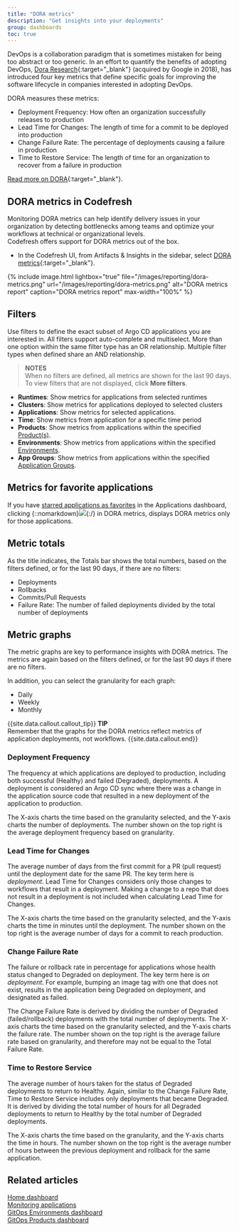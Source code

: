 ```yaml
---
title: "DORA metrics"
description: "Get insights into your deployments"
group: dashboards
toc: true
---
```


DevOps is a collaboration paradigm that is sometimes mistaken for being too abstract or too generic. In an effort to quantify the benefits of adopting DevOps, [Dora Research](https://www.devops-research.com/research.html#capabilities){:target="\_blank"} (acquired by Google in 2018), has introduced four key metrics that define specific goals for improving the software lifecycle in companies interested in adopting DevOps.

DORA measures these metrics:

* Deployment Frequency: How often an organization successfully releases to production
* Lead Time for Changes: The length of time for a commit to be deployed into production
* Change Failure Rate: The percentage of deployments causing a failure in production
* Time to Restore Service: The length of time for an organization to recover from a failure in production

[Read more on DORA](https://cloud.google.com/blog/products/devops-sre/using-the-four-keys-to-measure-your-devops-performance){:target="\_blank"}. 

## DORA metrics in Codefresh

Monitoring DORA metrics can help identify delivery issues in your organization by detecting bottlenecks among teams and optimize your workflows at technical or organizational levels.  
Codefresh offers support for DORA metrics out of the box.  

* In the Codefresh UI, from Artifacts & Insights in the sidebar, select [DORA metrics](https://g.codefresh.io/2.0/dora-dashboard/dora){:target="\_blank"}. 

{% include
image.html
lightbox="true"
file="/images/reporting/dora-metrics.png"
url="/images/reporting/dora-metrics.png"
alt="DORA metrics report"
caption="DORA metrics report"
max-width="100%"
%}

## Filters

Use filters to define the exact subset of Argo CD applications you are interested in. All filters support auto-complete and multiselect. 
More than one option within the same filter type has an OR relationship. Multiple filter types when defined share an AND relationship.  

> **NOTES**  
When no filters are defined, all metrics are shown for the last 90 days.  
To view filters that are not displayed, click **More filters**. 


* **Runtimes**: Show metrics for applications from selected runtimes 
* **Clusters**: Show metrics for applications deployed to selected clusters
* **Applications**: Show metrics for selected applications. 
* **Time**: Show metrics from application for a specific time period
* **Products**: Show metrics from applications within the specified [Product(s)]({{site.baseurl}}/docs/dashboards/gitops-products/).
* **Environments**: Show metrics from applications within the specified [Environments]({{site.baseurl}}/docs/dashboards/gitops-environments/).
* **App Groups**: Show metrics from applications within the specified [Application Groups]({{site.baseurl}}/docs/deployments/gitops/gitops-app-groups/).


## Metrics for favorite applications
If you have [starred applications as favorites]({{site.baseurl}}/docs/deployments/gitops/applications-dashboard/#gitops-apps-dashboard-information) in the Applications dashboard, clicking {::nomarkdown}<img src="../../../images/icons/icon-mark-favorite.png?display=inline-block">{:/} in DORA metrics, displays DORA metrics only for those applications.    


## Metric totals
As the title indicates, the Totals bar shows the total numbers, based on the filters defined, or for the last 90 days, if there are no filters:

* Deployments
* Rollbacks
* Commits/Pull Requests
* Failure Rate: The number of failed deployments divided by the total number of deployments

## Metric graphs
The metric graphs are key to performance insights with DORA metrics. The metrics are again based on the filters defined, or for the last 90 days if there are no filters. 

In addition, you can select the granularity for each graph:

* Daily 
* Weekly
* Monthly

{{site.data.callout.callout_tip}}
**TIP**  
  Remember that the graphs for the DORA metrics reflect metrics of application deployments, not workflows. 
{{site.data.callout.end}}

### Deployment Frequency
  The frequency at which applications are deployed to production, including both successful (Healthy) and failed (Degraded), deployments. A deployment is considered an Argo CD sync where there was a change in the application source code that resulted in a new deployment of the application to production.  

  The X-axis charts the time based on the granularity selected, and the Y-axis charts the number of deployments. The number shown on the top right is the average deployment frequency based on granularity.  

### Lead Time for Changes
  The average number of days from the first commit for a PR (pull request) until the deployment date for the same PR. The key term here is _deployment_. Lead Time for Changes considers only those changes to workflows that result in a deployment. Making a change to a repo that does not result in a deployment is not included when calculating Lead Time for Changes.  

  The X-axis charts the time based on the granularity selected, and the Y-axis charts the time in minutes until the deployment. The number shown on the top right is the average number of days for a commit to reach production.  

### Change Failure Rate
  The failure or rollback rate in percentage for applications whose health status changed to Degraded on deployment. The key term here is _on deployment_. For example, bumping an image tag with one that does not exist, results in the application being Degraded on deployment, and designated as failed.  


  The Change Failure Rate is derived by dividing the number of Degraded (failed/rollback) deployments with the total number of deployments. 
  The X-axis charts the time based on the granularity selected, and the Y-axis charts the failure rate. The number shown on the top right is the average failure rate based on granularity, and therefore may not be equal to the Total Failure Rate.  

### Time to Restore Service 
  The average number of hours taken for the status of Degraded deployments to return to Healthy. Again, similar to the Change Failure Rate, Time to Restore Service includes only deployments that became Degraded. It is derived by dividing the total number of hours for all Degraded deployments to return to Healthy by the total number of Degraded deployments.

  The X-axis charts the time based on the granularity, and the Y-axis charts the time in hours. The number shown on the top right is the average number of hours between the previous deployment and rollback for the same application.

## Related articles    
[Home dashboard]({{site.baseurl}}/docs/dashboards/home-dashboard/)  
[Monitoring applications]({{site.baseurl}}/docs/deployments/gitops/applications-dashboard/)  
[GitOps Environments dashboard]({{site.baseurl}}/docs/dashboards/gitops-environments/)  
[GitOps Products dashboard]({{site.baseurl}}/docs/dashboards/gitops-products/)  

